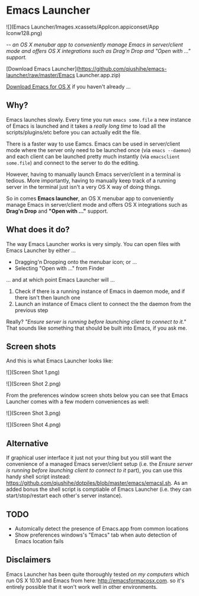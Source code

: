 # Emacs Launcher

![](Emacs Launcher/Images.xcassets/AppIcon.appiconset/App Iconw128.png)

_-- an OS X menubar app to conveniently manage Emacs in server/client mode and offers OS X integrations such as Drag'n Drop and "Open with ..." support._

[Download Emacs Launcher](https://github.com/qiushihe/emacs-launcher/raw/master/Emacs Launcher.app.zip)

[Download Emacs for OS X](http://emacsformacosx.com) if you haven't already ...

## Why?

Emacs launches slowly. Every time you run `emacs some.file` a new instance of Emacs is launched and it takes a _really long time_ to load all the scripts/plugins/etc before you can actually edit the file.

There is a faster way to use Eamcs. Emacs can be used in server/client mode where the server only need to be launched once (via `emacs --daemon`) and each client can be launched pretty much instantly (via `emacsclient some.file`) and connect to the server to do the editing.

However, having to manually launch Emacs server/client in a terminal is tedious. More importantly, having to manually keep track of a running server in the terminal just isn't a very OS X way of doing things.

So in comes **Emacs launcher**, an OS X menubar app to conveniently manage Emacs in server/client mode and offers OS X integrations such as **Drag'n Drop** and **"Open with ..."** support.

## What does it do?

The way Emacs Launcher works is very simply. You can open files with Emacs Launcher by either ...

* Dragging'n Dropping onto the menubar icon; or ...
* Selecting "Open with ..." from Finder

... and at which point Emacs Launcher will ...

1. Check if there is a running instance of Emacs in daemon mode, and if there isn't then launch one
2. Launch an instance of Emacs client to connect the the daemon from the previous step

Really? _"Ensure server is running before launching client to connect to it."_ That sounds like something that should be built into Emacs, if you ask me.

## Screen shots

And this is what Emacs Launcher looks like:

![](Screen Shot 1.png)

![](Screen Shot 2.png)

From the preferences window screen shots below you can see that Emacs Launcher comes with a few modern conveniences as well:

![](Screen Shot 3.png)

![](Screen Shot 4.png)

## Alternative

If graphical user interface it just not your thing but you still want the convenience of a managed Emacs server/client setup (i.e. the _Ensure server is running before launching client to connect to it_ part), you can use this handy shell script instead: https://github.com/qiushihe/dotpiles/blob/master/emacs/emacsl.sh. As an added bonus the shell script is comptiable of Emacs Launcher (i.e. they can start/stop/restart each other's server instance).

## TODO

* Automically detect the presence of Emacs.app from common locations
* Show preferences windows's "Emacs" tab when auto detection of Emacs location fails

## Disclaimers

Emacs Launcher has been quite thoroughly tested _on my computers_ which run OS X 10.10 and Emacs from here: http://emacsformacosx.com. so it's entirely possible that it won't work well in other environments.
